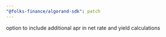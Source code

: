 ```yaml
---
"@folks-finance/algorand-sdk": patch
---
```


option to include additional apr in net rate and yield calculations
